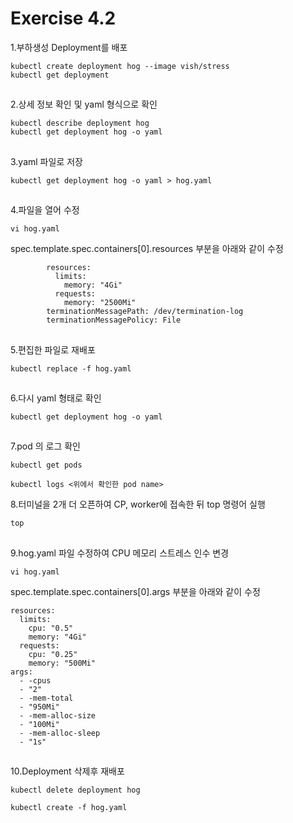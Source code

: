# Exercise 4.2


1.부하생성 Deployment를 배포
```
kubectl create deployment hog --image vish/stress
kubectl get deployment
```

##

2.상세 정보 확인 및 yaml 형식으로 확인
```
kubectl describe deployment hog
kubectl get deployment hog -o yaml
```

##

3.yaml 파일로 저장
```
kubectl get deployment hog -o yaml > hog.yaml
```

##

4.파일을 열어 수정
```
vi hog.yaml
```
spec.template.spec.containers[0].resources 부분을 아래와 같이 수정
```
        resources:
          limits:
            memory: "4Gi"
          requests:
            memory: "2500Mi"
        terminationMessagePath: /dev/termination-log
        terminationMessagePolicy: File
```

##

5.편집한 파일로 재배포
```
kubectl replace -f hog.yaml
```

##

6.다시 yaml 형태로 확인
```
kubectl get deployment hog -o yaml
```

##

7.pod 의 로그 확인
```
kubectl get pods
```
```
kubectl logs <위에서 확인한 pod name>
```

8.터미널을 2개 더 오픈하여 CP, worker에 접속한 뒤 top 명령어 실행
```
top
```

##

9.hog.yaml 파일 수정하여 CPU 메모리 스트레스 인수 변경
```
vi hog.yaml
```
spec.template.spec.containers[0].args 부분을 아래와 같이 수정
```
resources:
  limits:
    cpu: "0.5"
    memory: "4Gi"
  requests:
    cpu: "0.25"
    memory: "500Mi"
args:
  - -cpus
  - "2"
  - -mem-total
  - "950Mi"
  - -mem-alloc-size
  - "100Mi"
  - -mem-alloc-sleep
  - "1s"
```  

##

10.Deployment 삭제후 재배포
```
kubectl delete deployment hog
```
```
kubectl create -f hog.yaml
```
